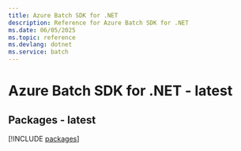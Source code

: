 ```yaml
---
title: Azure Batch SDK for .NET
description: Reference for Azure Batch SDK for .NET
ms.date: 06/05/2025
ms.topic: reference
ms.devlang: dotnet
ms.service: batch
---
```

# Azure Batch SDK for .NET - latest
## Packages - latest
[!INCLUDE [packages](batch-index.md)]